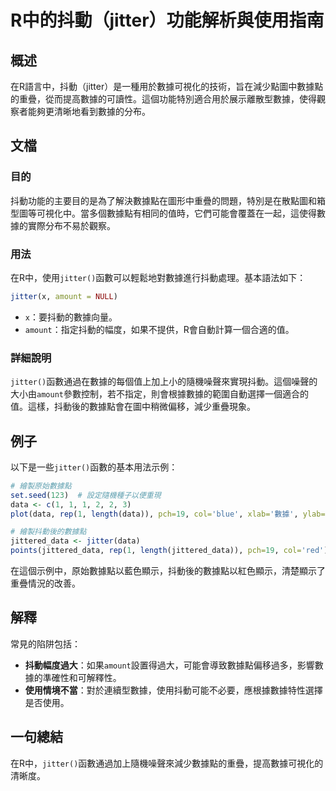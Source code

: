 <!--
Meta Description: # R中的抖動（jitter）功能解析與使用指南 ## 概述 在R語言中，抖動（jitter）是一種用於數據可視化的技術，旨在減少點圖中數據點的重疊，從而提高數據的可讀性。這個功能特別適合用於展示離散型數據，使得觀察者能夠更清晰地看到數據的分布。 ## 文檔 ### 目的 抖動功能的主要目的是為了解...
Meta Keywords: jitter, amount, data, jittered_data, 在r中
-->

# R中的抖動（jitter）功能解析與使用指南

## 概述
在R語言中，抖動（jitter）是一種用於數據可視化的技術，旨在減少點圖中數據點的重疊，從而提高數據的可讀性。這個功能特別適合用於展示離散型數據，使得觀察者能夠更清晰地看到數據的分布。

## 文檔
### 目的
抖動功能的主要目的是為了解決數據點在圖形中重疊的問題，特別是在散點圖和箱型圖等可視化中。當多個數據點有相同的值時，它們可能會覆蓋在一起，這使得數據的實際分布不易於觀察。

### 用法
在R中，使用`jitter()`函數可以輕鬆地對數據進行抖動處理。基本語法如下：
```R
jitter(x, amount = NULL)
```
- `x`：要抖動的數據向量。
- `amount`：指定抖動的幅度，如果不提供，R會自動計算一個合適的值。

### 詳細說明
`jitter()`函數通過在數據的每個值上加上小的隨機噪聲來實現抖動。這個噪聲的大小由`amount`參數控制，若不指定，則會根據數據的範圍自動選擇一個適合的值。這樣，抖動後的數據點會在圖中稍微偏移，減少重疊現象。

## 例子
以下是一些`jitter()`函數的基本用法示例：

```R
# 繪製原始數據點
set.seed(123)  # 設定隨機種子以便重現
data <- c(1, 1, 1, 2, 2, 3)
plot(data, rep(1, length(data)), pch=19, col='blue', xlab='數據', ylab='頻率')

# 繪製抖動後的數據點
jittered_data <- jitter(data)
points(jittered_data, rep(1, length(jittered_data)), pch=19, col='red')
```
在這個示例中，原始數據點以藍色顯示，抖動後的數據點以紅色顯示，清楚顯示了重疊情況的改善。

## 解釋
常見的陷阱包括：
- **抖動幅度過大**：如果`amount`設置得過大，可能會導致數據點偏移過多，影響數據的準確性和可解釋性。
- **使用情境不當**：對於連續型數據，使用抖動可能不必要，應根據數據特性選擇是否使用。

## 一句總結
在R中，`jitter()`函數通過加上隨機噪聲來減少數據點的重疊，提高數據可視化的清晰度。
